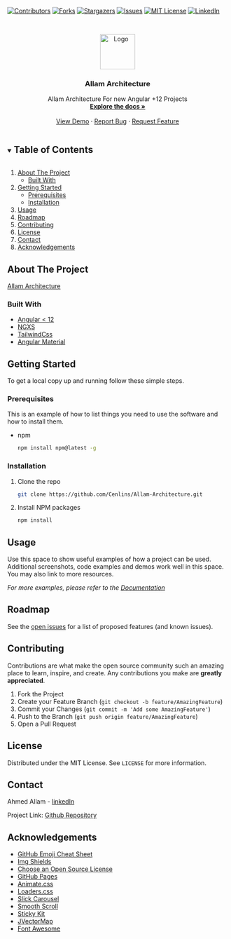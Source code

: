 [![Contributors][contributors-shield]][contributors-url]
[![Forks][forks-shield]][forks-url]
[![Stargazers][stars-shield]][stars-url]
[![Issues][issues-shield]][issues-url]
[![MIT License][license-shield]][license-url]
[![LinkedIn][linkedin-shield]][linkedin-url]

<!-- PROJECT LOGO -->
<br />
<p align="center">
  <a href="https://github.com/Cenlins/Allam-Architecture">
    <img src="https://upload.wikimedia.org/wikipedia/commons/thumb/c/cf/Angular_full_color_logo.svg/512px-Angular_full_color_logo.svg.png" alt="Logo" width="80" height="80">
  </a>

  <h3 align="center">Allam Architecture</h3>

  <p align="center">
    Allam Architecture For new Angular +12 Projects
    <br />
    <a href="https://github.com/Cenlins/Allam-Architecture"><strong>Explore the docs »</strong></a>
    <br />
    <br />
    <a href="https://github.com/Cenlins/Allam-Architecture">View Demo</a>
    ·
    <a href="https://github.com/Cenlins/Allam-Architecture/issues">Report Bug</a>
    ·
    <a href="https://github.com/Cenlins/Allam-Architecture/issues">Request Feature</a>
  </p>
</p>

<!-- TABLE OF CONTENTS -->
<details open="open">
  <summary><h2 style="display: inline-block">Table of Contents</h2></summary>
  <ol>
    <li>
      <a href="#about-the-project">About The Project</a>
      <ul>
        <li><a href="#built-with">Built With</a></li>
      </ul>
    </li>
    <li>
      <a href="#getting-started">Getting Started</a>
      <ul>
        <li><a href="#prerequisites">Prerequisites</a></li>
        <li><a href="#installation">Installation</a></li>
      </ul>
    </li>
    <li><a href="#usage">Usage</a></li>
    <li><a href="#roadmap">Roadmap</a></li>
    <li><a href="#contributing">Contributing</a></li>
    <li><a href="#license">License</a></li>
    <li><a href="#contact">Contact</a></li>
    <li><a href="#acknowledgements">Acknowledgements</a></li>
  </ol>
</details>

<!-- ABOUT THE PROJECT -->

## About The Project

[Allam Architecture](https://github.com/Cenlins/Allam-Architecture)

<!-- Here's a blank template to get started:
**To avoid retyping too much info. Do a search and replace with your text editor for the following:**
`Cenlins`, `Allam-Architecture`, `twitter_handle`, `email`, `project_title`, `project_description` -->

### Built With

- [Angular < 12](https://angular.io/)
- [NGXS](https://www.ngxs.io/)
- [TailwindCss](https://tailwindcss.com/)
- [Angular Material](https://material.angular.io/)

<!-- GETTING STARTED -->

## Getting Started

To get a local copy up and running follow these simple steps.

### Prerequisites

This is an example of how to list things you need to use the software and how to install them.

- npm
  ```sh
  npm install npm@latest -g
  ```

### Installation

1. Clone the repo
   ```sh
   git clone https://github.com/Cenlins/Allam-Architecture.git
   ```
2. Install NPM packages
   ```sh
   npm install
   ```

<!-- USAGE EXAMPLES -->

## Usage

Use this space to show useful examples of how a project can be used. Additional screenshots, code examples and demos work well in this space. You may also link to more resources.

_For more examples, please refer to the [Documentation](https://github.com/Cenlins/Allam-Architecture/wiki)_

<!-- ROADMAP -->

## Roadmap

See the [open issues](https://github.com/Cenlins/Allam-Architecture/issues) for a list of proposed features (and known issues).

<!-- CONTRIBUTING -->

## Contributing

Contributions are what make the open source community such an amazing place to learn, inspire, and create. Any contributions you make are **greatly appreciated**.

1. Fork the Project
2. Create your Feature Branch (`git checkout -b feature/AmazingFeature`)
3. Commit your Changes (`git commit -m 'Add some AmazingFeature'`)
4. Push to the Branch (`git push origin feature/AmazingFeature`)
5. Open a Pull Request

<!-- LICENSE -->

## License

Distributed under the MIT License. See `LICENSE` for more information.

<!-- CONTACT -->

## Contact

Ahmed Allam - [linkedIn](https://www.linkedin.com/in/ahmed-elhamy/)

Project Link: [Github Repository](https://github.com/Cenlins/Allam-Architecture.git)

<!-- ACKNOWLEDGEMENTS -->

## Acknowledgements

- [GitHub Emoji Cheat Sheet](https://www.webpagefx.com/tools/emoji-cheat-sheet)
- [Img Shields](https://shields.io)
- [Choose an Open Source License](https://choosealicense.com)
- [GitHub Pages](https://pages.github.com)
- [Animate.css](https://daneden.github.io/animate.css)
- [Loaders.css](https://connoratherton.com/loaders)
- [Slick Carousel](https://kenwheeler.github.io/slick)
- [Smooth Scroll](https://github.com/cferdinandi/smooth-scroll)
- [Sticky Kit](http://leafo.net/sticky-kit)
- [JVectorMap](http://jvectormap.com)
- [Font Awesome](https://fontawesome.com)

<!-- MARKDOWN LINKS & IMAGES -->
<!-- https://www.markdownguide.org/basic-syntax/#reference-style-links -->

[contributors-shield]: https://img.shields.io/github/contributors/Cenlins/Allam-Architecture.svg?style=for-the-badge
[contributors-url]: https://github.com/Cenlins/Allam-Architecture/graphs/contributors
[forks-shield]: https://img.shields.io/github/forks/Cenlins/Allam-Architecture.svg?style=for-the-badge
[forks-url]: https://github.com/Cenlins/Allam-Architecture/network/members
[stars-shield]: https://img.shields.io/github/stars/Cenlins/Allam-Architecture.svg?style=for-the-badge
[stars-url]: https://github.com/Cenlins/Allam-Architecture/stargazers
[issues-shield]: https://img.shields.io/github/issues/Cenlins/Allam-Architecture.svg?style=for-the-badge
[issues-url]: https://github.com/Cenlins/Allam-Architecture/issues
[license-shield]: https://img.shields.io/github/license/Cenlins/Allam-Architecture.svg?style=for-the-badge
[license-url]: https://github.com/Cenlins/Allam-Architecture/blob/master/LICENSE.txt
[linkedin-shield]: https://img.shields.io/badge/-LinkedIn-black.svg?style=for-the-badge&logo=linkedin&colorB=555
[linkedin-url]: https://linkedin.com/in/Cenlins
